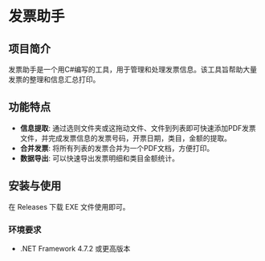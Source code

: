 # 发票助手

## 项目简介

发票助手是一个用C#编写的工具，用于管理和处理发票信息。该工具旨帮助大量发票的整理和信息汇总打印。

## 功能特点

- **信息提取**: 通过选则文件夹或这拖动文件、文件到列表即可快速添加PDF发票文件，并完成发票信息的发票号码，开票日期，类目，金额的提取。
- **合并发票**: 将所有列表的发票合并为一个PDF文档，方便打印。
- **数据导出**: 可以快速导出发票明细和类目金额统计。

## 安装与使用

在 Releases 下载 EXE 文件使用即可。

### 环境要求
- .NET Framework 4.7.2 或更高版本

